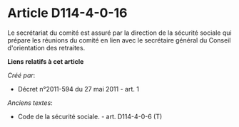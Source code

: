 # Article D114-4-0-16

Le secrétariat du comité est assuré par la direction de la sécurité sociale qui prépare les réunions du comité en lien avec
le secrétaire général du Conseil d'orientation des retraites.

**Liens relatifs à cet article**

_Créé par_:

  - Décret n°2011-594 du 27 mai 2011 - art. 1

_Anciens textes_:

  - Code de la sécurité sociale. - art. D114-4-0-6 (T)
